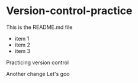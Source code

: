 # Version-control-practice

This is the README.md file

+ item 1
+ item 2
+ item 3



Practicing version control

Another change Let's goo
